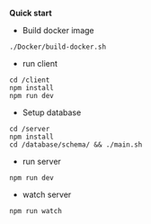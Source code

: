 **Quick start**
- Build docker image
```
./Docker/build-docker.sh
```


- run client
```
cd /client 
npm install
npm run dev
```
- Setup database
```
cd /server
npm install
cd /database/schema/ && ./main.sh
```
- run server
```
npm run dev
```

- watch server
```
npm run watch
```